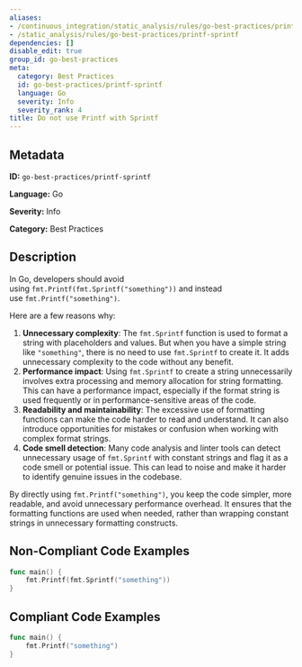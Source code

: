 ```yaml
---
aliases:
- /continuous_integration/static_analysis/rules/go-best-practices/printf-sprintf
- /static_analysis/rules/go-best-practices/printf-sprintf
dependencies: []
disable_edit: true
group_id: go-best-practices
meta:
  category: Best Practices
  id: go-best-practices/printf-sprintf
  language: Go
  severity: Info
  severity_rank: 4
title: Do not use Printf with Sprintf
---
```

<!--  SOURCED FROM https://github.com/DataDog/datadog-static-analyzer-rule-docs -->


## Metadata
**ID:** `go-best-practices/printf-sprintf`

**Language:** Go

**Severity:** Info

**Category:** Best Practices

## Description
In Go, developers should avoid using `fmt.Printf(fmt.Sprintf("something"))` and instead use `fmt.Printf("something")`. 
	
Here are a few reasons why:

1.  **Unnecessary complexity**: The `fmt.Sprintf` function is used to format a string with placeholders and values. But when you have a simple string like `"something"`, there is no need to use `fmt.Sprintf` to create it. It adds unnecessary complexity to the code without any benefit.
2.  **Performance impact**: Using `fmt.Sprintf` to create a string unnecessarily involves extra processing and memory allocation for string formatting. This can have a performance impact, especially if the format string is used frequently or in performance-sensitive areas of the code.
3.  **Readability and maintainability**: The excessive use of formatting functions can make the code harder to read and understand. It can also introduce opportunities for mistakes or confusion when working with complex format strings.
4.  **Code smell detection**: Many code analysis and linter tools can detect unnecessary usage of `fmt.Sprintf` with constant strings and flag it as a code smell or potential issue. This can lead to noise and make it harder to identify genuine issues in the codebase.

By directly using `fmt.Printf("something")`, you keep the code simpler, more readable, and avoid unnecessary performance overhead. It ensures that the formatting functions are used when needed, rather than wrapping constant strings in unnecessary formatting constructs.


## Non-Compliant Code Examples
```go
func main() {
    fmt.Printf(fmt.Sprintf("something"))
}
```

## Compliant Code Examples
```go
func main() {
    fmt.Printf("something")
}
```
